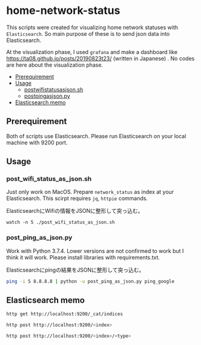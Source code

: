 # home-network-status
<a id="markdown-home-network-status" name="home-network-status"></a>

This scripts were created for visualizing home network statuses with `Elasticsearch`. So main purpose of these is to send json data into Elasticsearch.

At the visualization phase, I used `grafana` and make a dashboard like <https://ta08.github.io/posts/20190823t23/> (written in Japanese) . No codes are here about the visualization phase. 


<!-- TOC -->

- [Prerequirement](#prerequirement)
- [Usage](#usage)
    - [postwifistatusasjson.sh](#postwifistatusasjsonsh)
    - [postpingasjson.py](#postpingasjsonpy)
- [Elasticsearch memo](#elasticsearch-memo)

<!-- /TOC -->


## Prerequirement
<a id="markdown-prerequirement" name="prerequirement"></a>

Both of scripts use Elasticsearch. Please run Elasticsearch on your local machine with 9200 port.

## Usage
<a id="markdown-usage" name="usage"></a>

### post_wifi_status_as_json.sh
<a id="markdown-postwifistatusasjsonsh" name="postwifistatusasjsonsh"></a>

Just only work on MacOS. Prepare `network_status` as index at your Elasticsearch. This scirpt requires `jq`, `httpie` commands.

ElasticsearchにWifiの情報をJSONに整形して突っ込む。

```
watch -n 5 ./post_wifi_status_as_json.sh
```

### post_ping_as_json.py
<a id="markdown-postpingasjsonpy" name="postpingasjsonpy"></a>

Work with Python 3.7.4. Lower versions are not confirmed to work but I think it will work. Please install libraries with requirements.txt.

Elasticsearchにpingの結果をJSONに整形して突っ込む。

```sh
ping -i 5 8.8.8.8 | python -u post_ping_as_json.py ping_google
```

## Elasticsearch memo
<a id="markdown-elasticsearch-memo" name="elasticsearch-memo"></a>

```sh
http get http://localhost:9200/_cat/indices
```

```sh
http post http://localhost:9200/<index>
```

```sh
http post http://localhost:9200/<index>/<type>
```
